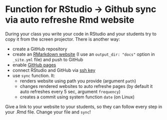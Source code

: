 # Function for RStudio → Github sync via auto refreshe Rmd website
During your class you write your code in RStudio and your students try to copy it from the screen projector. There is another way:

* create a GitHub repository
* create an [RMarkdown website](http://rmarkdown.rstudio.com/rmarkdown_websites.html) (I use an `output_dir: "docs"` option in `_site.yml` file) and push to GitHub
* enable [GitHub pages](https://pages.github.com/)
* connect RStudio and GitHub via [ssh key](http://www.datasurg.net/2015/07/13/rstudio-and-github/)
* use `sync` function. It:
  - renders website using path you provide (argument `path`)
  - changes rendered websites to auto refreshe pages (by default it auto refreshes every 5 sec, argument `frequency`)
  - creates a commit using system function `date` (on Linux)

Give a link to your website to your students, so they can follow every step in your .Rmd file. Change your file and `sync`!